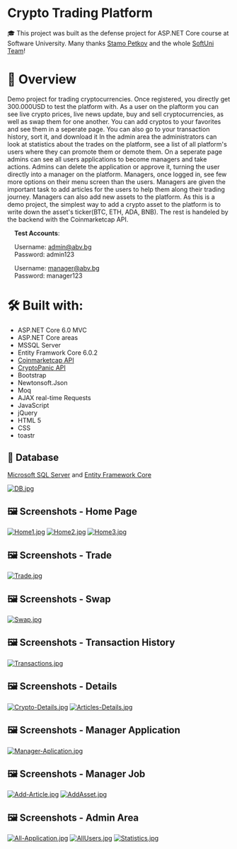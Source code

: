 # Crypto Trading Platform
:mortar_board: This project was built as the defense project for ASP.NET Core course at Software University. Many thanks [Stamo Petkov](https://github.com/stamo) and the whole [SoftUni Team](https://softuni.bg/)!

# :memo: Overview
Demo project for trading cryptocurrencies. Once registered, you directly get 300.000USD to test the platform with. 
As a user on the plaftorm you can see live crypto prices, live news update, buy and sell cryptocurrencies, as well as swap them for one another. You can add cryptos to your favorites
and see them in a seperate page. You can also go to your transaction history, sort it, and download it
In the admin area the administrators can look at statistics about the trades on the platform, see a list of all platform's users where they can promote them or demote them.
On a seperate page admins can see all users applications to become managers and take actions. Admins can delete the application or approve it, turning the user directly into a manager on the platform.
Managers, once logged in, see few more options on their menu screen than the users. Managers are given the important task to add articles for the users
to help them along their trading journey. Managers can also add new assets to the platform. As this is a demo project, the simplest way to add a crypto asset to the platform
is to write down the asset's ticker(BTC, ETH, ADA, BNB). The rest is handeled by the backend with the Coinmarketcap API.

&nbsp;&nbsp;&nbsp;&nbsp;**Test Accounts**:

&nbsp;&nbsp;&nbsp;&nbsp;Username: admin@abv.bg  
&nbsp;&nbsp;&nbsp;&nbsp;Password: admin123  

&nbsp;&nbsp;&nbsp;&nbsp;Username: manager@abv.bg  
&nbsp;&nbsp;&nbsp;&nbsp;Password: manager123  

# 🛠 Built with:
* ASP.NET Core 6.0 MVC
* ASP.NET Core areas
* MSSQL Server
* Entity Framwork Core 6.0.2
* [Coinmarketcap API](https://coinmarketcap.com/api/)
* [CryptoPanic API](https://cryptopanic.com/developers/api/)
* Bootstrap
* Newtonsoft.Json
* Moq
* AJAX real-time Requests
* JavaScript
* jQuery
* HTML 5
* CSS
* toastr

## :wrench: **Database**
[Microsoft SQL Server](https://www.microsoft.com/en-us/sql-server/sql-server-downloads) and [Entity Framework Core](https://dotnet.microsoft.com/download)  

[![DB.jpg](https://i.postimg.cc/sXTKBn2s/DB.jpg)](https://postimg.cc/N9rRSkTz)
## :framed_picture: Screenshots - Home Page
[![Home1.jpg](https://i.postimg.cc/rmPKbWmq/Home1.jpg)](https://postimg.cc/34280kmq)
[![Home2.jpg](https://i.postimg.cc/Kj3RyzkB/Home2.jpg)](https://postimg.cc/GTrcFbjm)
[![Home3.jpg](https://i.postimg.cc/wvv10F9W/Home3.jpg)](https://postimg.cc/KK6cYPkL)

## :framed_picture: Screenshots - Trade
[![Trade.jpg](https://i.postimg.cc/J4J5N76s/Trade.jpg)](https://postimg.cc/nCFmZxtx)

## :framed_picture: Screenshots - Swap
[![Swap.jpg](https://i.postimg.cc/zDyjfFTS/Swap.jpg)](https://postimg.cc/dDKdHdHL)

## :framed_picture: Screenshots - Transaction History
[![Transactions.jpg](https://i.postimg.cc/G36jTTQ0/Transactions.jpg)](https://postimg.cc/hhbmHj6M)

## :framed_picture: Screenshots - Details
[![Crypto-Details.jpg](https://i.postimg.cc/k5wVQLP6/Crypto-Details.jpg)](https://postimg.cc/f3tTZ2LD)
[![Articles-Details.jpg](https://i.postimg.cc/yN7gSstC/Articles-Details.jpg)](https://postimg.cc/MnrKC2z9)

## :framed_picture: Screenshots - Manager Application
[![Manager-Aplication.jpg](https://i.postimg.cc/fRcSLJHv/Manager-Aplication.jpg)](https://postimg.cc/cvJLk4GK)

## :framed_picture: Screenshots - Manager Job
[![Add-Article.jpg](https://i.postimg.cc/SNFY66zh/Add-Article.jpg)](https://postimg.cc/8s4CDrHK)
[![AddAsset.jpg](https://i.postimg.cc/02YMczpJ/AddAsset.jpg)](https://postimg.cc/hfGtGPZS)

## :framed_picture: Screenshots - Admin Area
[![All-Application.jpg](https://i.postimg.cc/mkK1cMfm/All-Application.jpg)](https://postimg.cc/ZvF52WqN)
[![AllUsers.jpg](https://i.postimg.cc/9Xk7N3Ry/AllUsers.jpg)](https://postimg.cc/Yj10hsxS)
[![Statistics.jpg](https://i.postimg.cc/14x4RQwT/Statistics.jpg)](https://postimg.cc/QKbjSv6k)
